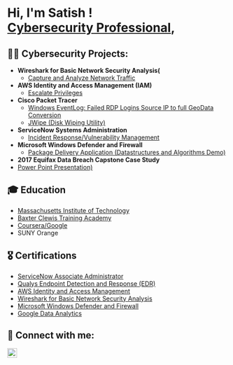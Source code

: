 <h1>Hi, I'm Satish ! <br/><a href="https://www.linkedin.com/in/satish-soobrian-2388b7243">Cybersecurity Professional</a>,

<h2>👨‍💻 Cybersecurity Projects:</h2>

- <b>Wireshark for Basic Network Security Analysis(</b>
  - [Capture and Analyze Network Traffic](https://github.com/Ssoobrian90/wireshark)
- <b>AWS Identity and Access Management (IAM)</b>
  - [Escalate Privileges ](https://github.com/Ssoobrian90/aws) 
- <b>Cisco Packet Tracer</b>
  - [Windows EventLog: Failed RDP Logins Source IP to full GeoData Conversion](https://github.com/joshmadakor1/Sentinel-Lab)
  - [JWipe (Disk Wiping Utility)](https://github.com/joshmadakor1/Jwipe.PowerShell)
- <b>ServiceNow Systems Administration</b>
  - [Incident Response/Vulnerability Management](https://github.com/Ssoobrian90/ServiceNow)
- <b>Microsoft Windows Defender and Firewall </b>
  - [Package Delivery Application (Datastructures and Algorithms Demo)](https://github.com/joshmadakor1/Package-Delivery-Pathfinding-Algorithm)
- <b>2017 Equifax Data Breach Capstone Case Study</b>
 - [Power Point Presentation)](https://drive.google.com/file/d/1qwRDraqFJS0_SVK1JuzB-tgex7xbxppK/view?usp=share_link)


<h2>🎓 Education </h2>

- [Massachusetts Institute of Technology](https://certificates.emeritus.org/c68b0ce0-87b8-4a07-a7cd-9f56aa933d73#gs.7xiiey)
- [Baxter Clewis Training Academy](https://imgur.com/a/o4Vbh67)
- [Coursera/Google](https://coursera.org/share/aa16d2670f41c260e4c26ebec62fc07b)
- SUNY Orange

<h2>🎖️ Certifications </h2>

- [ServiceNow Associate Administrator](https://imgur.com/7NCSIO2)
- [Qualys Endpoint Detection and Response (EDR)](https://imgur.com/f14xVpY)
- [AWS Identity and Access Management](https://coursera.org/share/98390fc86f152bb5fceeb1d51b949530)
- [Wireshark for Basic Network Security Analysis](https://coursera.org/share/ee16c160967a26b7ca87f9e5740544d2)
- [Microsoft Windows Defender and Firewall](https://coursera.org/share/a480130b208baf146cab444684c67dfb)
- [Google Data Analytics](https://www.credly.com/badges/1299c7ef-311b-484c-b494-a581866b85d4/public_url)



<h2> 🤳 Connect with me:</h2>


[<img align="left" alt="JoshMadakor | LinkedIn" width="22px" src="https://cdn.jsdelivr.net/npm/simple-icons@v3/icons/linkedin.svg" />][linkedin]

[linkedin]: https://linkedin.com/in/satish-soobrian-2388b7243

<!--
**joshmadakor1/joshmadakor1** is a ✨ _special_ ✨ repository because its `README.md` (this file) appears on your GitHub profile.

Here are some ideas to get you started:

- 🔭 I’m currently working on ...
- 🌱 I’m currently learning ...
- 👯 I’m looking to collaborate on ...
- 🤔 I’m looking for help with ...
- 💬 Ask me about ...
- 📫 How to reach me: ...
- 😄 Pronouns: ...
- ⚡ Fun fact: ...
-->
